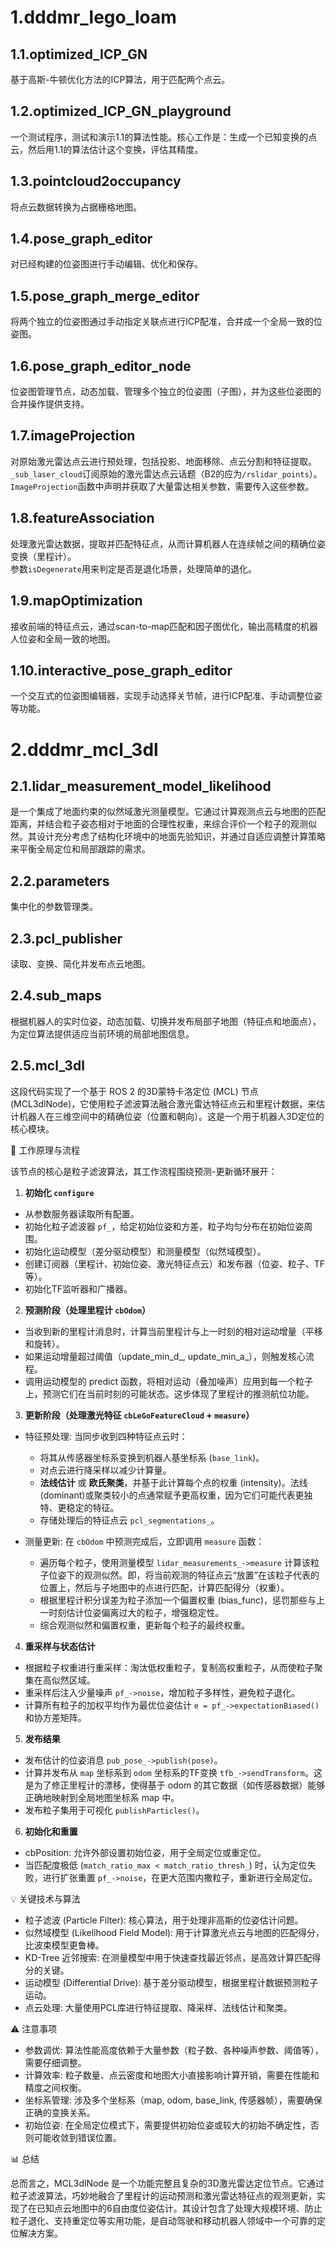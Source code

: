 # 1.dddmr_lego_loam
## 1.1.optimized_ICP_GN
基于高斯-牛顿优化方法的ICP算法，用于匹配两个点云。
## 1.2.optimized_ICP_GN_playground
一个测试程序，测试和演示1.1的算法性能。核心工作是：生成一个已知变换的点云，然后用1.1的算法估计这个变换，评估其精度。
## 1.3.pointcloud2occupancy
将点云数据转换为占据栅格地图。
## 1.4.pose_graph_editor
对已经构建的位姿图进行手动编辑、优化和保存。
## 1.5.pose_graph_merge_editor
将两个独立的位姿图通过手动指定关联点进行ICP配准，合并成一个全局一致的位姿图。
## 1.6.pose_graph_editor_node
位姿图管理节点，动态加载、管理多个独立的位姿图（子图），并为这些位姿图的合并操作提供支持。
## 1.7.imageProjection
对原始激光雷达点云进行预处理，包括投影、地面移除、点云分割和特征提取。  
`_sub_laser_cloud`订阅原始的激光雷达点云话题（B2的应为`/rslidar_points`）。  
`ImageProjection`函数中声明并获取了大量雷达相关参数，需要传入这些参数。
## 1.8.featureAssociation
处理激光雷达数据，提取并匹配特征点，从而计算机器人在连续帧之间的精确位姿变换（里程计）。  
参数`isDegenerate`用来判定是否是退化场景，处理简单的退化。
## 1.9.mapOptimization
接收前端的特征点云，通过scan-to-map匹配和因子图优化，输出高精度的机器人位姿和全局一致的地图。
## 1.10.interactive_pose_graph_editor
一个交互式的位姿图编辑器，实现手动选择关节帧，进行ICP配准、手动调整位姿等功能。
# 2.dddmr_mcl_3dl
## 2.1.lidar_measurement_model_likelihood
是一个​​集成了地面约束的似然域激光测量模型​​。它通过​​计算观测点云与地图的匹配距离​​，并​​结合粒子姿态相对于地面的合理性权重​​，来综合评价一个粒子的观测似然。其设计充分考虑了​​结构化环境中的地面先验知识​​，并通过​​自适应调整计算策略​​来平衡全局定位和局部跟踪的需求。
## 2.2.parameters
集中化的参数管理类。
## 2.3.pcl_publisher
读取、变换、简化并发布点云地图​​。
## 2.4.sub_maps
根据机器人的实时位姿，动态加载、切换并发布局部子地图（特征点和地面点），为定位算法提供适应当前环境的局部地图信息。
## 2.5.mcl_3dl
这段代码实现了一个基于 ROS 2 的3D蒙特卡洛定位 (MCL) 节点 (MCL3dlNode)，它使用粒子滤波算法融合激光雷达特征点云和里程计数据，来估计机器人在三维空间中的精确位姿（位置和朝向）。这是一个用于机器人3D定位的核心模块。


🔧 工作原理与流程

该节点的核心是粒子滤波算法，其工作流程围绕预测-更新循环展开：

1. **初始化 `configure`**  
- 从参数服务器读取所有配置。  
- 初始化粒子滤波器 `pf_`，给定初始位姿和方差，粒子均匀分布在初始位姿周围。  
- 初始化运动模型（差分驱动模型）和测量模型（似然域模型）。  
- 创建订阅器（里程计、初始位姿、激光特征点云）和发布器（位姿、粒子、TF等）。  
- 初始化TF监听器和广播器。  

2. **预测阶段（处理里程计 `cbOdom`）**
- 当收到新的里程计消息时，计算当前里程计与上一时刻的相对运动增量（平移和旋转）。
- 如果运动增量超过阈值（update_min_d_, update_min_a_），则触发核心流程。
- 调用运动模型的 predict 函数，将相对运动（叠加噪声）应用到每一个粒子上，预测它们在当前时刻的可能状态。这步体现了里程计的推测航位功能。

3. **更新阶段（处理激光特征 `cbLeGoFeatureCloud` + `measure`）**
- 特征预处理: 当同步收到四种特征点云时：
    - 将其从传感器坐标系变换到机器人基坐标系 (`base_link`)。
    - 对点云进行降采样以减少计算量。
    - **法线估计** 或 **欧氏聚类**，并基于此计算每个点的权重 (intensity)。法线(dominant)或聚类较小的点通常赋予更高权重，因为它们可能代表更独特、更稳定的特征。
    - 存储处理后的特征点云 `pcl_segmentations_`。

- 测量更新: 在 `cbOdom` 中预测完成后，立即调用 `measure` 函数：

    - 遍历每个粒子，使用测量模型 `lidar_measurements_->measure` 计算该粒子位姿下的观测似然。即，将当前观测的特征点云“放置”在该粒子代表的位置上，然后与子地图中的点进行匹配，计算匹配得分（权重）。
    - 根据里程计积分误差为粒子添加一个偏置权重 (bias_func)，惩罚那些与上一时刻估计位姿偏离过大的粒子，增强稳定性。
    - 综合观测似然和偏置权重，更新每个粒子的最终权重。

4. **重采样与状态估计**
- 根据粒子权重进行重采样：淘汰低权重粒子，复制高权重粒子，从而使粒子聚集在高似然区域。
- 重采样后注入少量噪声 `pf_->noise`，增加粒子多样性，避免粒子退化。
- 计算所有粒子的加权平均作为最优位姿估计 `e = pf_->expectationBiased()` 和协方差矩阵。

5. **发布结果**
- 发布估计的位姿消息 `pub_pose_->publish(pose)`。
- 计算并发布从 `map` 坐标系到 `odom` 坐标系的TF变换 `tfb_->sendTransform`。这是为了修正里程计的漂移，使得基于 odom 的其它数据（如传感器数据）能够正确地映射到全局地图坐标系 map 中。
- 发布粒子集用于可视化 `publishParticles()`。

6. **初始化和重置**
- cbPosition: 允许外部设置初始位姿，用于全局定位或重定位。
- 当匹配度极低 (`match_ratio_max < match_ratio_thresh_`) 时，认为定位失败，进行扩张重置 `pf_->noise`，在更大范围内撒粒子，重新进行全局定位。

💡 关键技术与算法

- 粒子滤波 (Particle Filter): 核心算法，用于处理非高斯的位姿估计问题。
- 似然域模型 (Likelihood Field Model): 用于计算激光点云与地图的匹配得分，比波束模型更鲁棒。
- KD-Tree 近邻搜索: 在测量模型中用于快速查找最近邻点，是高效计算匹配得分的关键。
- 运动模型 (Differential Drive): 基于差分驱动模型，根据里程计数据预测粒子运动。
- 点云处理: 大量使用PCL库进行特征提取、降采样、法线估计和聚类。

⚠️ 注意事项

- 参数调优: 算法性能高度依赖于大量参数（粒子数、各种噪声参数、阈值等），需要仔细调整。
- 计算效率: 粒子数量、点云密度和地图大小直接影响计算开销，需要在性能和精度之间权衡。
- 坐标系管理: 涉及多个坐标系（map, odom, base_link, 传感器帧），需要确保正确的变换关系。
- 初始位姿: 在全局定位模式下，需要提供初始位姿或较大的初始不确定性，否则可能收敛到错误位置。

📊 总结

总而言之，MCL3dlNode 是一个功能完整且复杂的3D激光雷达定位节点。它通过粒子滤波算法，巧妙地融合了里程计的运动预测和激光雷达特征点的观测更新，实现了在已知点云地图中的6自由度位姿估计。其设计包含了处理大规模环境、防止粒子退化、支持重定位等实用功能，是自动驾驶和移动机器人领域中一个可靠的定位解决方案。